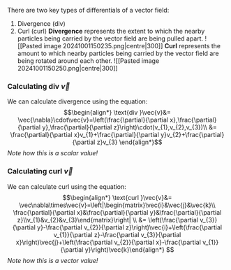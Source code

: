 There are two key types of differentials of a vector field:
1) Divergence (div)
2) Curl (curl)
**Divergence** represents the extent to which the nearby particles being carried by the vector field are being pulled apart.
![[Pasted image 20241001150235.png|centre|300]]
**Curl** represents the amount to which nearby particles being carried by the vector field are being rotated around each other.
![[Pasted image 20241001150250.png|centre|300]]
### Calculating $\text{div} ~\vec{v}$
We can calculate divergence using the equation:
$$\begin{align*}
\text{div }\vec{v}&= \vec{\nabla}\cdot\vec{v}=\left(\frac{\partial}{\partial x},\frac{\partial}{\partial y},\frac{\partial}{\partial z}\right)\cdot(v_{1},v_{2},v_{3})\\
&= \frac{\partial}{\partial x}v_{1}+\frac{\partial}{\partial y}v_{2}+\frac{\partial}{\partial z}v_{3}
\end{align*}$$
*Note how this is a scalar value!*
### Calculating $\text{curl }\vec{v}$
We can calculate curl using the equation:
$$\begin{align*}
\text{curl }\vec{v}&= \vec\nabla\times\vec{v}=\left|\begin{matrix}\vec{i}&\vec{j}&\vec{k}\\ \frac{\partial}{\partial x}&\frac{\partial}{\partial y}&\frac{\partial}{\partial z}\\v_{1}&v_{2}&v_{3}\end{matrix}\right| \\
&= \left(\frac{\partial v_{3}}{\partial y}-\frac{\partial v_{2}}{\partial z}\right)\vec{i}+\left(\frac{\partial v_{1}}{\partial z}-\frac{\partial v_{3}}{\partial x}\right)\vec{j}+\left(\frac{\partial v_{2}}{\partial x}-\frac{\partial v_{1}}{\partial y}\right)\vec{k}\end{align*}
$$
*Note how this is a vector value!*
